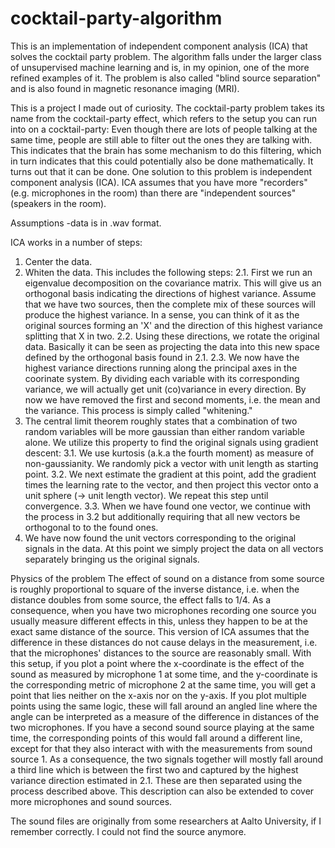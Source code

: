 # cocktail-party-algorithm
This is an implementation of independent component analysis (ICA) that solves the cocktail party problem. 
The algorithm falls under the larger class of unsupervised machine learning and is, in my opinion,
one of the more refined examples of it. The problem is also called "blind source separation" and is 
also found in magnetic resonance imaging (MRI). 

This is a project I made out of curiosity. 
The cocktail-party problem takes its name from the cocktail-party effect, which refers to the
setup you can run into on a cocktail-party: Even though there are lots of people talking at the
same time, people are still able to filter out the ones they are talking with. This indicates
that the brain has some mechanism to do this filtering, which in turn indicates that this could
potentially also be done mathematically. 
It turns out that it can be done. One solution to this problem is independent component
analysis (ICA). ICA assumes that you have more "recorders" (e.g. microphones in the room) than
there are "independent sources" (speakers in the room).

Assumptions
-data is in .wav format.

ICA works in a number of steps:
1. Center the data.
2. Whiten the data. This includes the following steps:
2.1. First we run an eigenvalue decomposition on the covariance matrix. This will give us an
orthogonal basis indicating the directions of highest variance. Assume that we have two sources,
then the complete mix of these sources will produce the highest variance. In a sense, you can
think of it as the original sources forming an 'X' and the direction of this highest variance
splitting that X in two.
2.2. Using these directions, we rotate the original data. Basically it can be seen as projecting
the data into this new space defined by the orthogonal basis found in 2.1. 
2.3. We now have the highest variance directions running along the principal axes in the coorinate
system. By dividing each variable with its corresponding variance, we will actually get unit
(co)variance in every direction. By now we have removed the first and second moments, i.e. the
mean and the variance. This process is simply called "whitening."
3. The central limit theorem roughly states that a combination of two random variables will be
more gaussian than either random variable alone. We utilize this property to find the original
signals using gradient descent:
3.1. We use kurtosis (a.k.a the fourth moment) as measure of non-gaussianity. We randomly pick
a vector with unit length as starting point.
3.2. We next estimate the gradient at this point, add the gradient times the learning rate to
the vector, and then project this vector onto a unit sphere (-> unit length vector). We
repeat this step until convergence.
3.3. When we have found one vector, we continue with the process in 3.2 but additionally requiring
that all new vectors be orthogonal to to the found ones.
4. We have now found the unit vectors corresponding to the original signals in the data. At this
point we simply project the data on all vectors separately bringing us the original signals.

Physics of the problem
The effect of sound on a distance from some source is roughly proportional to square of the
inverse distance, i.e. when the distance doubles from some source, the effect falls to 1/4.
As a consequence, when you have two microphones recording one source you usually measure different
effects in this, unless they happen to be at the exact same distance of the source. This version
of ICA assumes that the difference in these distances do not cause delays in the measurement, i.e.
that the microphones' distances to the source are reasonably small.
With this setup, if you plot a point where the x-coordinate is the effect of the sound as measured
by microphone 1 at some time, and the y-coordinate is the corresponding metric of microphone 2
at the same time, you will get a point that lies neither on the x-axis nor on the y-axis. If
you plot multiple points using the same logic, these will fall around an angled line where the
angle can be interpreted as a measure of the difference in distances of the two microphones.
If you have a second sound source playing at the same time, the corresponding points of this
would fall around a different line, except for that they also interact with with the measurements
from sound source 1. As a consequence, the two signals together will mostly fall around a third
line which is between the first two and captured by the highest variance direction estimated
in 2.1. These are then separated using the process described above. This description can also
be extended to cover more microphones and sound sources.

The sound files are originally from some researchers at Aalto University, if I remember correctly.
I could not find the source anymore.